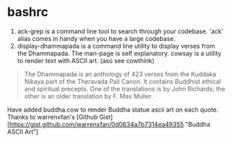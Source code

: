 bashrc
======
	
1. ack-grep is a command line tool to search through your codebase. 'ack' alias comes in handy when you have a large codebase.
2. display-dhammapada is a command line utility to display verses from the Dhammapada. The man-page is self explanatory.
cowsay is a utility to render text with ASCII art. (aso see cowthink)

> The  Dhammapada  is  an  anthology  of  423  verses from the Kuddaka Nikaya part of the Theravada Pali Canon. 
> It contains Buddhist ethical and spiritual precepts.  One of the translations is by John Richards; the other 
> is an older translation by F. Max Muller.

Have added buddha.cow to render Buddha statue ascii art on each quote. Thanks to warrenxfan's [Github Gist] [https://gist.github.com/warrenxfan/0d0634a7b7314ea49355 "Buddha ASCII Art"]

